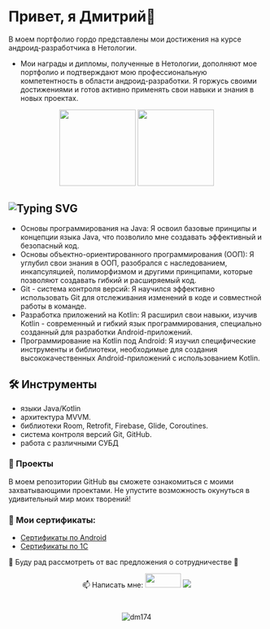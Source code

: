 # Привет, я Дмитрий👋
В моем портфолио гордо представлены мои достижения на курсе андроид-разработчика в Нетологии.

- Мои награды и дипломы, полученные в Нетологии, дополняют мое портфолио и подтверждают мою профессиональную компетентность в области андроид-разработки. Я горжусь своими достижениями и готов активно применять свои навыки и знания в новых проектах.


<p align='center'>
   <a href="https://github-readme-stats.vercel.app/api?username=dm174&show_icons=true&count_private=true"><img
           height=150
           src="https://github-readme-stats.vercel.app/api?username=dm174&show_icons=true&count_private=true"/></a>
    <img height=150
                                                                  src="https://github-readme-stats.vercel.app/api/top-langs/?username=dm174&layout=compact"/> 
</p>

 
##  ![Typing SVG](https://readme-typing-svg.demolab.com/?lines=😊+Полученный+опыт+в+Нетологии)
- Основы программирования на Java: Я освоил базовые принципы и концепции языка Java, что позволило мне создавать эффективный и безопасный код.
- Основы объектно-ориентированного программирования (ООП): Я углубил свои знания в ООП, разобрался с наследованием, инкапсуляцией, полиморфизмом и другими принципами, которые позволяют создавать гибкий и расширяемый код.
- Git - система контроля версий: Я научился эффективно использовать Git для отслеживания изменений в коде и совместной работы в команде.
- Разработка приложений на Kotlin: Я расширил свои навыки, изучив Kotlin - современный и гибкий язык программирования, специально созданный для разработки Android-приложений.
- Программирование на Kotlin под Android: Я изучил специфические инструменты и библиотеки, необходимые для создания высококачественных Android-приложений с использованием Kotlin.


## 🛠  Инструменты
- языки Java/Kotlin 
- архитектура MVVM.
- библиотеки Room, Retrofit, Firebase, Glide, Coroutines.
- система контроля версий Git, GitHub.
- работа с различными СУБД
  
### 💪 Проекты

В моем репозитории GitHub вы сможете ознакомиться с моими захватывающими проектами. Не упустите возможность окунуться в удивительный мир моих творений!

### 📃 Мои сертификаты:
- <a href="https://github.com/dm174/dm174/blob/main/Netology.md">Сертификаты по Android</a>
- <a href="https://github.com/dm174/dm174/blob/main/1С.md">Сертификаты по 1С</a>

 🤝 Буду рад рассмотреть от вас предложения о сотрудничестве 🤝

<p align='center'>
      📫 Написать мне: <a href='mailto:ditriy.titov@mail.ru'><img width="70" height="28" src="https://cdn-st1.rtr-vesti.ru/vh/pictures/hd/334/380/8.jpg"/></a>
 <a href="https://t.me/tdu_74">
       <img src="https://img.shields.io/badge/Telegram-2CA5E0?style=for-the-badge&logo=telegram&logoColor=white"/>
   </a>
 <div align="center" style="margin: 40px 0">
    <p>
    <img src="https://komarev.com/ghpvc/?username=dm174&label=Profile+views&color=0e75b6&style=flat" alt="dm174" style="display:inline-block;vertical-align: middle;"> 
</p>
   <a href="https://github.com/dm174/github-profile-views-counter">
       
   </a>
</div>

<!--
**dm174/dm174** is a ✨ _special_ ✨ repository because its `README.md` (this file) appears on your GitHub profile.

Here are some ideas to get you started:

- 🔭 I’m currently working on ...
- 🌱 I’m currently learning ...
- 👯 I’m looking to collaborate on ...
- 🤔 I’m looking for help with ...
- 💬 Ask me about ...
- 📫 How to reach me: ...
- 😄 Pronouns: ...
- ⚡ Fun fact: ...
-->
